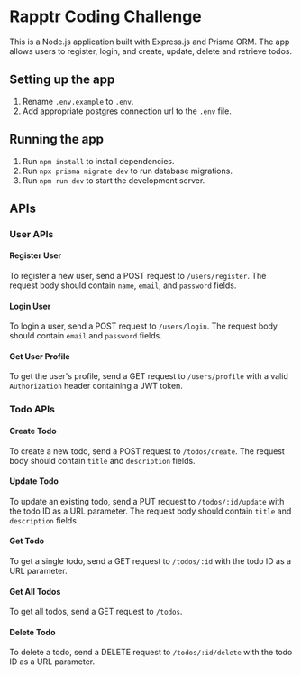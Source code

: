 Rapptr Coding Challenge
========

This is a Node.js application built with Express.js and Prisma ORM. The app allows users to register, login, and create, update, delete and retrieve todos.

Setting up the app
------------------

1.  Rename `.env.example` to `.env`.
2.  Add appropriate postgres connection url to the `.env` file.

Running the app
---------------

1.  Run `npm install` to install dependencies.
2.  Run `npx prisma migrate dev` to run database migrations.
3.  Run `npm run dev` to start the development server.

APIs
----

### User APIs

#### Register User

To register a new user, send a POST request to `/users/register`. The request body should contain `name`, `email`, and `password` fields.


#### Login User

To login a user, send a POST request to `/users/login`. The request body should contain `email` and `password` fields.

#### Get User Profile

To get the user's profile, send a GET request to `/users/profile` with a valid `Authorization` header containing a JWT token.


### Todo APIs

#### Create Todo

To create a new todo, send a POST request to `/todos/create`. The request body should contain `title` and `description` fields.

#### Update Todo

To update an existing todo, send a PUT request to `/todos/:id/update` with the todo ID as a URL parameter. The request body should contain `title` and `description` fields.

#### Get Todo

To get a single todo, send a GET request to `/todos/:id` with the todo ID as a URL parameter.

#### Get All Todos

To get all todos, send a GET request to `/todos`.

#### Delete Todo

To delete a todo, send a DELETE request to `/todos/:id/delete` with the todo ID as a URL parameter.

